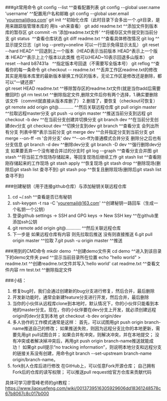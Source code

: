 ###git常用命令
git config --list ^^查看配置列表
git config --global user.name 'username'  ^^配置用户名和邮箱
git config --global user.email 'youremail@qq.com'
git init  ^^初始化仓库（此时目录下会多出一个.git目录，是用来跟踪版管理本库的  用ls -ah来查看）
git add readme.txt  ^^添加文件到版本库的暂存区
git commit -m '添加readme.txt文件'  ^^将缓存区文件提交到当前分支
git status  ^^查看仓库状态
git diff readme.txt ^^查看具体修改情况
git log ^^显示提交日志（git log --pretty=oneline  可以一行显示免得显示太乱）
git reset --hard HEAD^  ^^回退到上一个版本（HEAD表示当前版本 HEAD^表示上一个版本 HEAD^^表示上上个版本以此类推  也可以HEAD~10表示回退多山版本）
git reset --hard b87431a   ^^指定版本号回退（不需要写全版本号）
git reflog  ^^查看你的每一条命令
git checkout -- readme.txt  ^^丢弃工作区readme.txt的修改 其实是用版本库里的最新版本替换工作区的版本，无论工作区是修改还是删除，都可以“一键还原”   
git reset HEAD readme.txt ^^移除暂存区的readme.txt文件(就是当你add后需要撤回时)
git rm test.txt ^^删除指定文件,删除文件后你有两个选择，1.确实要删除该文件（commit就直接从版本库删了） 2.删错了，要恢复（checkout可恢复）
git remote add origin git@............  ^^然后关联远程仓库
git pull origin master  ^^拉取远程master分支
git push -u origin master ^^推送当前分支到远程
git checkout -b dev ^^在当前分支创建并切换分支
git branch dev  ^^在当前分支创建dev分支
git checkout dev  ^^切换分支到dev
git branch  ^^查看分支 会列出所有分支 列表中带\*表示当前分支
git merge dev ^^合并指定分支到当前分支
git merge --on-ff -m '合并分支' dev ^^--on-ff为普通模式合并分支 删除分之后也有分支信息
git branch -d dev ^^删除dev分支
git branch -D dev  ^^强行删除dev分支   如果要丢弃一个没有被合并过的分支时
git log --graph ^^查看分支合并图 
git stash ^^将当前工作现场存储起来，等回复现场后继续工作
git stash list  ^^查看刚刚存储起来的工作现场
git stash apply ^^恢复现场
git stash drop ^^删除现场(删除后git stash list 查寻不到)
git stash pop ^^恢复且删除现场(删除后git stash list 查寻不到)

###创建秘钥（用于连接github仓库）与添加秘钥关联远程仓库
1.  cd ~/.ssh ^^查看是否已有秘钥
2.  ssh-keygen -t rsa -C 'youremail@163.com'  ^^创建秘钥一路回车（生成一个私钥一个公钥）
3.  登录github  settings -> SSH and GPG keys -> New SSH key ^^在github里添加ssh公钥 
4.  git remote add origin git@............  ^^然后关联远程仓库
5.  下一步是 如果远程仓库有内容 则先拉取后推送 没有则直接推送
6.git pull origin master  ^^拉取
7.git push -u origin master ^^推送

###用到的CMD命令
mkdir demo  ^^创建demo文件夹
cd demo ^^进入到该目录下的demo文件夹
pwd ^^显示当前目录所在位置
echo "hello world" > readme.txt ^^创建readme.txt文件并写入'hello world'
cat readme.txt  ^^查看文件内容
rm test.txt ^^删除指定文件

###小结：
1. 修复bug时，我们会通过创建新的bug分支进行修复，然后合并，最后删除
2. 开发新功能时，通常会新建feature分支进行开发，然后合并，最后删除
3. 当你的小伙伴从远程库clone到本地时，默认情况下，你的小伙伴只能看到本地的master分支。现在，你的小伙伴要在dev分支上开发，就必须创建远程origin的dev分支到本地  git checkout -b dev origin/dev
4. 多人协作的工作模式通常是这样：
首先，可以试图用git push origin branch-name推送自己的修改；
如果推送失败，则因为远程分支比你的本地更新，需要先用git pull试图合并；
如果合并有冲突，则解决冲突，并在本地提交；
没有冲突或者解决掉冲突后，再用git push origin branch-name推送就能成功！
如果git pull提示“no tracking information”，则说明本地分支和远程分支的链接关系没有创建，用命令git branch --set-upstream branch-name origin/branch-name。
5. fork别人仓库后进行修改
在GitHub上，可以任意Fork开源仓库；
自己拥有Fork后的仓库的读写权限；
可以推送pull request给官方仓库来贡献代码

具体可学习廖雪峰老师的git教程：https://www.liaoxuefeng.com/wiki/0013739516305929606dd18361248578c67b8067c8c017b000
